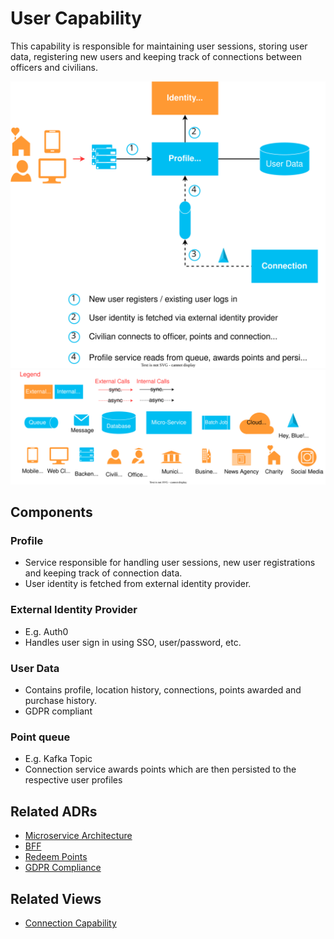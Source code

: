 # User Capability

This capability is responsible for maintaining user sessions, storing user data, registering new users and keeping track
of connections between officers and civilians.

![User Capability](resources/hey-blue-user.drawio.svg)
<img width="750" src="resources/hey-blue-legend.drawio.svg">

## Components

### Profile
- Service responsible for handling user sessions, new user registrations and keeping track of connection data.
- User identity is fetched from external identity provider.

### External Identity Provider
- E.g. Auth0
- Handles user sign in using SSO, user/password, etc.

### User Data
- Contains profile, location history, connections, points awarded and purchase history.
- GDPR compliant

### Point queue
- E.g. Kafka Topic
- Connection service awards points which are then persisted to the respective user profiles


## Related ADRs
- [Microservice Architecture](../ADRs/01-microservice-architecture.md)
- [BFF](../ADRs/02-bff.md)
- [Redeem Points](../ADRs/03-redeem-points.md)
- [GDPR Compliance](../ADRs/06-GDPR-compliance.md)


## Related Views
- [Connection Capability](connection-capability.md)